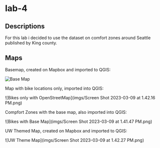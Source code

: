 # lab-4

## Descriptions
For this lab i decided to use the dataset on comfort zones around Seattle published by King county.

## Maps
Basemap, created on Mapbox and imported to QGIS:

![Base Map](imgs/base.png)

Map with bike locations only, imported into QGIS:

![Bikes only with OpenStreetMap](imgs/Screen Shot 2023-03-09 at 1.42.16 PM.png)

Compfort Zones with the base map, also imported into QGIS:

![Bikes with Base Map](imgs/Screen Shot 2023-03-09 at 1.41.47 PM.png)

UW Themed Map, created on Mapbox and imported to QGIS:

![UW Theme Map](imgs/Screen Shot 2023-03-09 at 1.42.27 PM.png)
